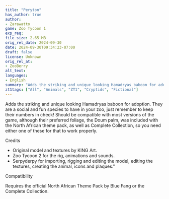```yaml
---
title: "Peryton"
has_author: true
author: 
- Zarawatto
game: Zoo Tycoon 1
exp_req:
file_size: 2.65 MB
orig_rel_date: 2024-09-30
date: 2024-09-30T09:34:23-07:00
draft: false
license: Unknown
orig_rel_at: 
- ZooBerry
alt_text: 
languages:
- English
summary: "Adds the striking and unique looking Hamadryas baboon for adoption."
zt1tags: ["All", "Animals", "ZT1", "Cryptids", "Fictional"]
---
```

Adds the striking and unique looking Hamadryas baboon for adoption. They are a social and fun species to have in your zoo, just remember to keep their numbers in check! Should be compatible with most versions of the game, although their preferred foliage, the Doum palm, was included with the North African theme pack, as well as Complete Collection, so you need either one of these for that to work properly.

Credits

- Original model and textures by KING Art.
- Zoo Tycoon 2 for the rig, animations and sounds.
- Serpyderpy for importing, rigging and editing the model, editing the textures, creating the animal, icons and plaques."


Compatibility


Requires the official North African Theme Pack by Blue Fang or the Complete Collection.